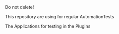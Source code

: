 Do not delete!

This repository are using for regular AutomationTests

The Applications for testing in the Plugins
